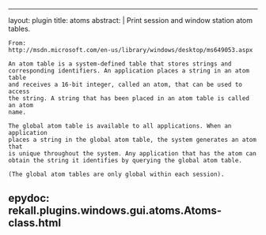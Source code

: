 
---
layout: plugin
title: atoms
abstract: |
    Print session and window station atom tables.

    From:
    http://msdn.microsoft.com/en-us/library/windows/desktop/ms649053.aspx

    An atom table is a system-defined table that stores strings and
    corresponding identifiers. An application places a string in an atom table
    and receives a 16-bit integer, called an atom, that can be used to access
    the string. A string that has been placed in an atom table is called an atom
    name.

    The global atom table is available to all applications. When an application
    places a string in the global atom table, the system generates an atom that
    is unique throughout the system. Any application that has the atom can
    obtain the string it identifies by querying the global atom table.

    (The global atom tables are only global within each session).
    

epydoc: rekall.plugins.windows.gui.atoms.Atoms-class.html
---
